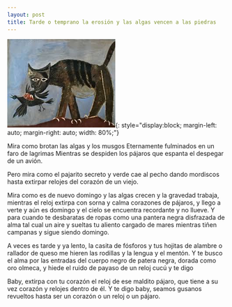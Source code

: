 ```yaml
---
layout: post
title: Tarde o temprano la erosión y las algas vencen a las piedras
---
```


![Cat catches a bird](/assets/img/cat.jpeg){: style="display:block; margin-left: auto; margin-right: auto; width: 80%;"}

<p class="poem">
Mira como brotan las algas y los musgos
Eternamente fulminados en un faro de lagrimas
Mientras se despiden los pájaros que espanta
el despegar de un avión.

Pero mira como el pajarito secreto y verde
cae al pecho dando mordiscos hasta extirpar relojes
del corazón de un viejo.

Mira como es de nuevo domingo
y las algas crecen y la gravedad trabaja,
mientras el reloj extirpa con sorna y calma
corazones de pájaros,
y llego a verte y aún es domingo
y el cielo se encuentra recordante y no llueve.
Y para cuando te desbaratas de ropas
como una pantera negra disfrazada de alma
tal cual un aire y sueltas tu aliento cargado de mares
mientras tiñen campanas y sigue siendo domingo.

A veces es tarde y ya lento,
la casita de fósforos y tus hojitas de alambre o rallador de queso
me hieren las rodillas y la lengua y el mentón.
Y te busco el alma por las entradas del cuerpo
negro de patera negra, dorada como oro olmeca,
y hiede el ruido de payaso de un reloj cucú y te digo

Baby, extirpa con tu corazón el reloj de ese maldito pájaro,
que tiene a su vez corazón y relojes dentro de él.
Y te digo baby, seamos gusanos revueltos
hasta ser un corazón o un reloj
o un pájaro.
</p> 


